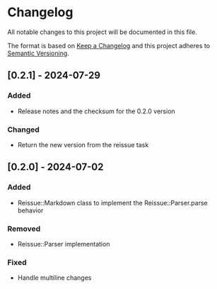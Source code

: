 # Changelog

All notable changes to this project will be documented in this file.

The format is based on [Keep a Changelog](http://keepachangelog.com/)
and this project adheres to [Semantic Versioning](http://semver.org/).

## [0.2.1] - 2024-07-29

### Added

- Release notes and the checksum for the 0.2.0 version

### Changed

- Return the new version from the reissue task

## [0.2.0] - 2024-07-02

### Added

- Reissue::Markdown class to implement the Reissue::Parser.parse behavior

### Removed

- Reissue::Parser implementation

### Fixed

- Handle multiline changes
